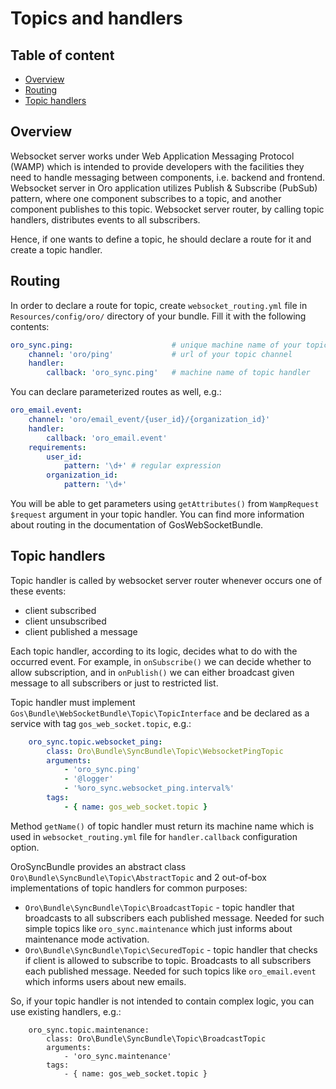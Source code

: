Topics and handlers
===================

Table of content
----------------
- [Overview](#overview)
- [Routing](#routing)
- [Topic handlers](#topic-hanlders)

Overview
--------
Websocket server works under Web Application Messaging Protocol (WAMP) which is intended to provide developers with
the facilities they need to handle messaging between components, i.e. backend and frontend. Websocket server in Oro
application utilizes Publish & Subscribe (PubSub) pattern, where one component subscribes to a topic, and another component
publishes to this topic. Websocket server router, by calling topic handlers, distributes events to all subscribers.

Hence, if one wants to define a topic, he should declare a route for it and create a topic handler.

Routing
-------
In order to declare a route for topic, create `websocket_routing.yml` file in `Resources/config/oro/` directory of your
bundle. Fill it with the following contents:

```yml
oro_sync.ping:                      # unique machine name of your topic in format "%extension_alias%.topic_name"
    channel: 'oro/ping'             # url of your topic channel
    handler:
        callback: 'oro_sync.ping'   # machine name of topic handler
```

You can declare parameterized routes as well, e.g.:

```yml
oro_email.event:
    channel: 'oro/email_event/{user_id}/{organization_id}'
    handler:
        callback: 'oro_email.event'
    requirements:
        user_id:
            pattern: '\d+' # regular expression
        organization_id:
            pattern: '\d+'
```

You will be able to get parameters using `getAttributes()` from `WampRequest $request` argument in your topic handler.
You can find more information about routing in the documentation of GosWebSocketBundle.

Topic handlers
--------------
Topic handler is called by websocket server router whenever occurs one of these events:
* client subscribed
* client unsubscribed
* client published a message

Each topic handler, according to its logic, decides what to do with the occurred event. For example, in `onSubscribe()`
we can decide whether to allow subscription, and in `onPublish()` we can either broadcast given message to all
subscribers or just to restricted list.

Topic handler must implement `Gos\Bundle\WebSocketBundle\Topic\TopicInterface` and be declared as a service with tag
`gos_web_socket.topic`, e.g.:

```yml
    oro_sync.topic.websocket_ping:
        class: Oro\Bundle\SyncBundle\Topic\WebsocketPingTopic
        arguments:
            - 'oro_sync.ping'
            - '@logger'
            - '%oro_sync.websocket_ping.interval%'
        tags:
            - { name: gos_web_socket.topic }
```

Method `getName()` of topic handler must return its machine name which is used in `websocket_routing.yml` file for
`handler.callback` configuration option.

OroSyncBundle provides an abstract class `Oro\Bundle\SyncBundle\Topic\AbstractTopic` and 2 out-of-box implementations
of topic handlers for common purposes:
* `Oro\Bundle\SyncBundle\Topic\BroadcastTopic` - topic handler that broadcasts to all subscribers each published
    message. Needed for such simple topics like `oro_sync.maintenance` which just informs about maintenance mode
    activation.
* `Oro\Bundle\SyncBundle\Topic\SecuredTopic` - topic handler that checks if client is allowed to subscribe to topic.
    Broadcasts to all subscribers each published message. Needed for such topics like `oro_email.event` which informs
    users about new emails.

So, if your topic handler is not intended to contain complex logic, you can use existing handlers, e.g.:

```
    oro_sync.topic.maintenance:
        class: Oro\Bundle\SyncBundle\Topic\BroadcastTopic
        arguments:
            - 'oro_sync.maintenance'
        tags:
            - { name: gos_web_socket.topic }
```
